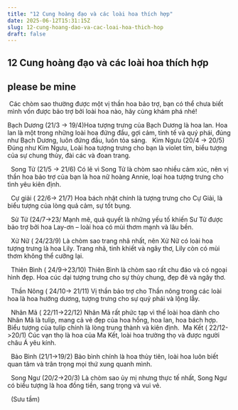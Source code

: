 ```yaml
---
title: "12 Cung hoàng đạo và các loài hoa thích hợp"
date: 2025-06-12T15:31:15Z
slug: 12-cung-hoang-dao-va-cac-loai-hoa-thich-hop
draft: false
---
```


## 12 Cung hoàng đạo và các loài hoa thích hợp

## please be mine

​ ​Các chòm sao thường được một vị thần hoa bảo trợ, bạn có thể chưa biết mình vốn được bảo trợ bởi loài hoa nào, hãy cùng khám phá nhé!  
 
Bạch Dương (21/3 -> 19/4)​Hoa tượng trưng của Bạch Dương là hoa lan. Hoa lan là một trong những loài hoa đứng đầu, gợi cảm, tinh tế và quý phái, đúng như Bạch Dương, luôn đứng đầu, luôn tỏa sáng.​ ​​ 
​ ​Kim Ngưu (20/4 -> 20/5)
Đúng như Kim Ngưu, Loài hoa tượng trưng cho bạn là violet tím, biểu tượng của sự chung thủy, đài các và đoan trang.
 
​ ​​ ​Song Tử (21/5 -> 21/6)
Có lẽ vì Song Tử là chòm sao nhiều cảm xúc, nên vị thần hoa bảo trợ của bạn là hoa nữ hoàng Annie, loại hoa tượng trưng cho tình yêu kiên định.
 
​ ​​ ​Cự giải ( 22/6-> 21/7)
Hoa bách nhật chính là tượng trưng cho Cự Giải, là biểu tượng của lòng quả cảm, sự tốt bụng.
 
​ ​​ ​Sử Tử (24/7->23/
Mạnh mẽ, quả quyết là những yếu tố khiến Sư Tử được bảo trợ bởi hoa Lay-ơn – loài hoa có mùi thơm mạnh và lâu bền.
 
​ ​​ ​Xử Nữ ( 24/23/9)
Là chòm sao trang nhã nhất, nên Xử Nữ có loài hoa tượng trưng là hoa Lily. Trang nhã, tinh khiết và ngây thơ, Lily còn có mùi thơm không thể cưỡng lại.
 
​ ​​ 
Thiên Bình ( 24/9->23/10)
Thiên Bình là chòm sao rất chu đáo và có ngoại hình đẹp. Hoa cúc dại tượng trưng cho sự thủy chung, đẹp đẽ và ngây thơ.
 
​ 
​ ​Thần Nông ( 24/10-> 21/11)
Vị thần bảo trợ cho Thần nông trong các loài hoa là hoa hướng dương, tượng trưng cho sự quý phái và lộng lẫy.
 
​ ​​ 
Nhân Mã ( 22/11->22/12)
Nhân Mã rất phức tạp vì thế loài hoa dành cho Nhân Mã là tulip, mang cả vẻ đẹp của hoa hồng, hoa lan, hoa bách hợp. Biểu tượng của tulip chính là lòng trung thành và kiên định.
​ ​​ 
Ma Kết ( 22/12->20/1)
Cúc vạn thọ là hoa của Ma Kết, loài hoa trường thọ và được người châu Á yêu kính.
 
​ ​​ ​Bảo Bình (21/1->19/2)
Bảo bình chính là hoa thủy tiên, loài hoa luôn biết quan tâm và trân trọng mọi thứ xung quanh mình.
 
​ ​​ 
Song Ngư (20/2->20/3)
Là chòm sao ủy mị nhưng thực tế nhất, Song Ngư có biểu tượng là hoa đồng tiền, sang trọng và vui vẻ.
 
​ ​​ ​(Sưu tầm)​
